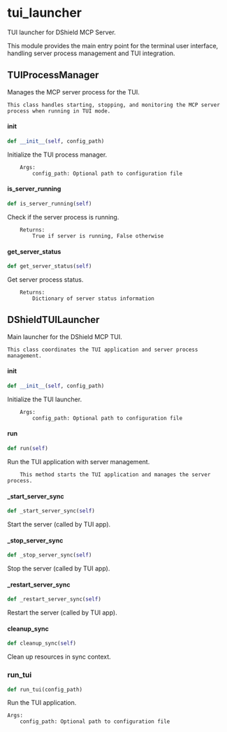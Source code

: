 # tui_launcher

TUI launcher for DShield MCP Server.

This module provides the main entry point for the terminal user interface,
handling server process management and TUI integration.

## TUIProcessManager

Manages the MCP server process for the TUI.

    This class handles starting, stopping, and monitoring the MCP server
    process when running in TUI mode.

#### __init__

```python
def __init__(self, config_path)
```

Initialize the TUI process manager.

        Args:
            config_path: Optional path to configuration file

#### is_server_running

```python
def is_server_running(self)
```

Check if the server process is running.

        Returns:
            True if server is running, False otherwise

#### get_server_status

```python
def get_server_status(self)
```

Get server process status.

        Returns:
            Dictionary of server status information

## DShieldTUILauncher

Main launcher for the DShield MCP TUI.

    This class coordinates the TUI application and server process management.

#### __init__

```python
def __init__(self, config_path)
```

Initialize the TUI launcher.

        Args:
            config_path: Optional path to configuration file

#### run

```python
def run(self)
```

Run the TUI application with server management.

        This method starts the TUI application and manages the server process.

#### _start_server_sync

```python
def _start_server_sync(self)
```

Start the server (called by TUI app).

#### _stop_server_sync

```python
def _stop_server_sync(self)
```

Stop the server (called by TUI app).

#### _restart_server_sync

```python
def _restart_server_sync(self)
```

Restart the server (called by TUI app).

#### cleanup_sync

```python
def cleanup_sync(self)
```

Clean up resources in sync context.

### run_tui

```python
def run_tui(config_path)
```

Run the TUI application.

    Args:
        config_path: Optional path to configuration file
